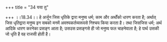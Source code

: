 +++
title = "34 यया तु"

+++
।।18.34।। हे अर्जुन जिस धृतिके द्वारा मनुष्य धर्म; काम और अर्थोंको धारण
करता है; अर्थात् जिस धृतिद्वारा मनुष्य इन सबको मनमें अवश्यकर्तव्यरूपसे
निश्चय किया करता है। तथा जिसजिस धर्म; अर्थ आदिके धारण करनेका प्रसङ्ग आता
है; उसउस प्रसङ्गसे ही जो मनुष्य फल चाहनेवाला है; हे पार्थ उसकी जो धृति
है वह राजसी होती है।

